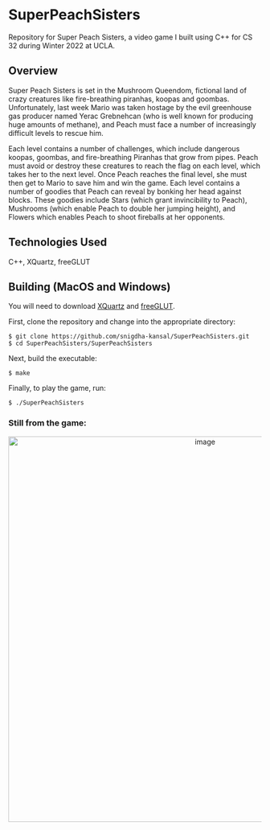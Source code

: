 # SuperPeachSisters

Repository for Super Peach Sisters, a video game I built using C++ for CS 32 during Winter 2022 at UCLA.

## Overview

Super Peach Sisters is set in the Mushroom Queendom, fictional land of crazy creatures like fire-breathing piranhas, koopas and goombas. Unfortunately, last week Mario was taken hostage by the evil greenhouse gas producer named Yerac Grebnehcan (who is well known for producing huge amounts of methane), and Peach must face a number of increasingly difficult levels to rescue him.

Each level contains a number of challenges, which include dangerous koopas, goombas, and fire-breathing Piranhas that grow from pipes. Peach must avoid or destroy these creatures to reach the flag on each level, which takes her to the next level. Once Peach reaches the final level, she must then get to Mario to save him and win the game. Each level contains a number of goodies that Peach can reveal by bonking her head against blocks. These goodies include Stars (which grant invincibility to Peach), Mushrooms (which enable Peach to double her jumping height), and Flowers which enables Peach to shoot fireballs at her opponents.

## Technologies Used

C++, XQuartz, freeGLUT

## Building (MacOS and Windows)

You will need to download [XQuartz](https://www.xquartz.org/) and [freeGLUT](https://freeglut.sourceforge.net/).

First, clone the repository and change into the appropriate directory:

```
$ git clone https://github.com/snigdha-kansal/SuperPeachSisters.git
$ cd SuperPeachSisters/SuperPeachSisters
```

Next, build the executable:

```
$ make
```

Finally, to play the game, run:

```
$ ./SuperPeachSisters
```

### Still from the game:
<p align="center">
<img width="767" alt="image" src="https://user-images.githubusercontent.com/93846021/222665124-77f4016b-975a-48fc-91f7-e0f098b846d6.png">
</p>
